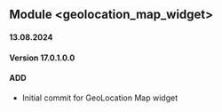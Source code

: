 ## Module <geolocation_map_widget>

#### 13.08.2024
#### Version 17.0.1.0.0
#### ADD
- Initial commit for GeoLocation Map widget
